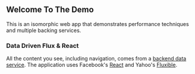 ## Welcome To The Demo
This is an isomorphic web app that demonstrates performance techniques and multiple backing services.

### Data Driven Flux & React
All the content you see, including navigation, comes from a [backend data service](https://github.com/localnerve/flux-react-example-data).
The application uses Facebook's [React](http://reactjs.com) and Yahoo's [Fluxible](http://fluxible.io).
